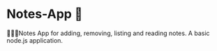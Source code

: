 # Notes-App 📝
📝📝📝Notes App for adding, removing, listing and reading notes.  A basic node.js application.

